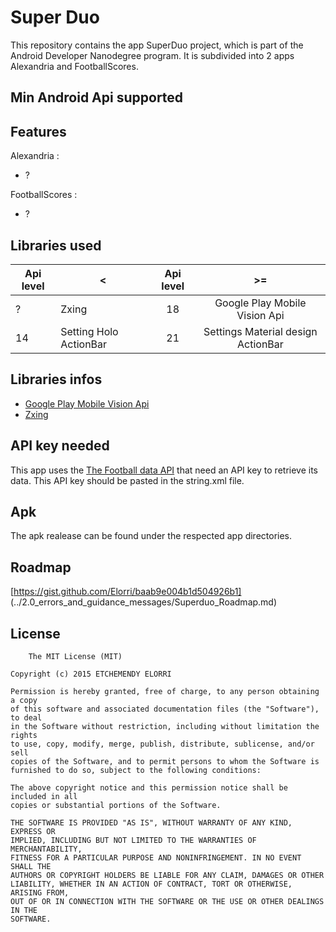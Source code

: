 # Super Duo

This repository contains the app SuperDuo project, which is part of the Android Developer Nanodegree program.
It is subdivided into 2 apps Alexandria and FootballScores.

## Min Android Api supported

## Features

Alexandria : 
- ?

FootballScores : 
- ?

## Libraries used

|  Api level |             <  | Api level     | >=             |
| ------------- | ------------- | :-----------: |:-------------: |
|    ?           | Zxing|18 |  Google Play Mobile Vision Api   |
|    14           | Setting Holo ActionBar|21 |  Settings Material design ActionBar  |

## Libraries infos

* [Google Play Mobile Vision Api](https://github.com/googlesamples/android-vision/tree/master/visionSamples/barcode-reader)
* [Zxing](https://github.com/zxing/zxing/wiki/Scanning-Via-Intent)



## API key needed

This app uses the [The Football data API](http://api.football-data.org/register) that need an API key to retrieve its data. 
This API key should be pasted in the string.xml file.

## Apk
The apk realease can be found under the respected app directories.

## Roadmap
[https://gist.github.com/Elorri/baab9e004b1d504926b1]
(../2.0_errors_and_guidance_messages/Superduo_Roadmap.md)
	
## License
	
		The MIT License (MIT)

	Copyright (c) 2015 ETCHEMENDY ELORRI

	Permission is hereby granted, free of charge, to any person obtaining a copy
	of this software and associated documentation files (the "Software"), to deal
	in the Software without restriction, including without limitation the rights
	to use, copy, modify, merge, publish, distribute, sublicense, and/or sell
	copies of the Software, and to permit persons to whom the Software is
	furnished to do so, subject to the following conditions:

	The above copyright notice and this permission notice shall be included in all
	copies or substantial portions of the Software.

	THE SOFTWARE IS PROVIDED "AS IS", WITHOUT WARRANTY OF ANY KIND, EXPRESS OR
	IMPLIED, INCLUDING BUT NOT LIMITED TO THE WARRANTIES OF MERCHANTABILITY,
	FITNESS FOR A PARTICULAR PURPOSE AND NONINFRINGEMENT. IN NO EVENT SHALL THE
	AUTHORS OR COPYRIGHT HOLDERS BE LIABLE FOR ANY CLAIM, DAMAGES OR OTHER
	LIABILITY, WHETHER IN AN ACTION OF CONTRACT, TORT OR OTHERWISE, ARISING FROM,
	OUT OF OR IN CONNECTION WITH THE SOFTWARE OR THE USE OR OTHER DEALINGS IN THE
	SOFTWARE.
